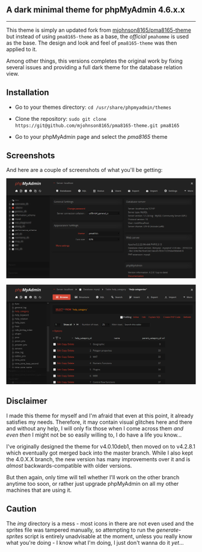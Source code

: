 ## A dark minimal theme for phpMyAdmin 4.6.x.x

---
This theme is simply an updated fork from [mjohnson8165/pma8165-theme](https://github.com/mjohnson8165/pma8165-theme) but instead of using `pma8165-theme` as a base, the _official_ `pmahomme` is used as the base. The design and look and feel of `pma8165-theme` was then applied to it.

Among other things, this versions completes the original work by fixing several issues and providing a full dark theme for the database relation view.

## Installation

* Go to your themes directory:
`cd /usr/share/phpmyadmin/themes`

* Clone the repository: `sudo git clone https://git@github.com/mjohnson8165/pma8165-theme.git pma8165`

* Go to your phpMyAdmin page and select the *pma8165* theme

## Screenshots

And here are a couple of screenshots of what you'll be getting:

![alt text](https://github.com/madmath03/pmadarktheme/blob/master/screenshot-1.png "PMA Dark Theme - Screenshot #1")

![alt text](https://github.com/madmath03/pmadarktheme/blob/master/screenshot-2.png "PMA Dark - Screenshot #2")

## Disclaimer

I made this theme for myself and I'm afraid that even at this point, it already satisfies my needs. Therefore, it may contain visual glitches here and there and without any help, I will only fix those when I come across them *and even then* I might not be so easily willing to, I do have a life you know... 

I've originally designed the theme for v4.0.10deb1, then moved on to v4.2.8.1 which eventually got merged back into the master branch. While I also kept the 4.0.X.X branch, the new version has many improvements over it and is *almost* backwards-compatible with older versions. 

But then again, only time will tell whether I'll work on the other branch anytime too soon, or rather just upgrade phpMyAdmin on all my other machines that are using it.

## Caution

The *img* directory is a mess - most icons in there are not even used and the sprites file was tampered manually, so attempting to run the *generate-sprites* script is entirely unadvisable at the moment, unless you really know what you're doing - I know what I'm doing, I just don't wanna do it *yet*...
